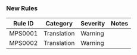### New Rules

Rule ID | Category    | Severity | Notes
--------|-------------|----------|-------
MPS0001 | Translation | Warning  |
MPS0002 | Translation | Warning  |
